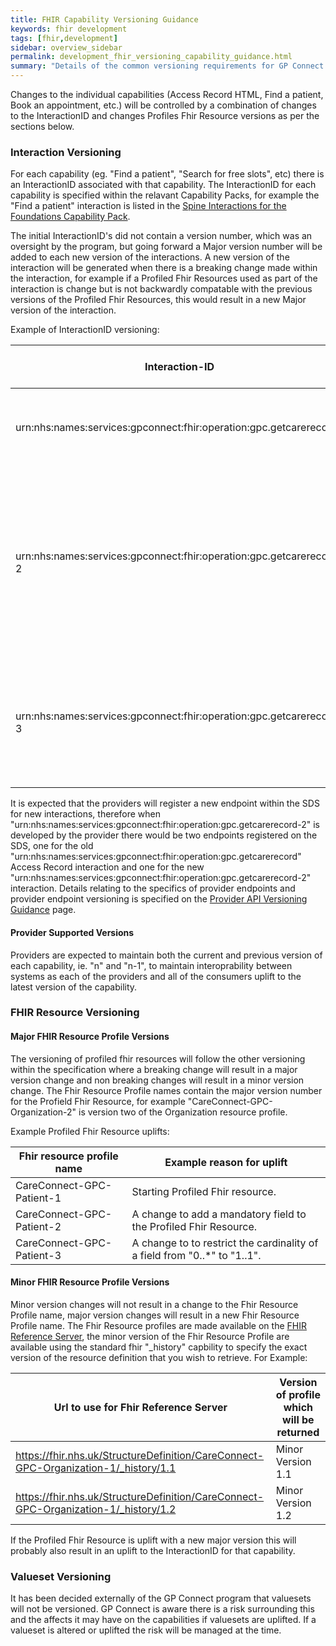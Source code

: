 ```yaml
---
title: FHIR Capability Versioning Guidance
keywords: fhir development
tags: [fhir,development]
sidebar: overview_sidebar
permalink: development_fhir_versioning_capability_guidance.html
summary: "Details of the common versioning requirements for GP Connect FHIR APIs."
---
```


Changes to the individual capabilities (Access Record HTML, Find a patient, Book an appointment, etc.) will be controlled by a combination of changes to the InteractionID and changes Profiles Fhir Resource versions as per the sections below.

### Interaction Versioning ###

For each capability (eg. "Find a patient", "Search for free slots", etc) there is an InteractionID associated with that capability. The InteractionID for each capability is specified within the relavant Capability Packs, for example the "Find a patient" interaction is listed in the [Spine Interactions for the Foundations Capability Pack](foundations.html#spine-interactions).

The initial InteractionID's did not contain a version number, which was an oversight by the program, but going forward a Major version number will be added to each new version of the interactions. A new version of the interaction will be generated when there is a breaking change made within the interaction, for example if a Profiled Fhir Resources used as part of the interaction is change but is not backwardly compatable with the previous versions of the Profiled Fhir Resources, this would result in a new Major version of the interaction.

Example of InteractionID versioning:

| Interaction-ID | Reason for interaction version |
| --- | --- |
| urn:nhs:names:services:gpconnect:fhir:operation:gpc.getcarerecord | Initial InteractionID used for "Access Record HTML 1.0.0-rc.5". |
| urn:nhs:names:services:gpconnect:fhir:operation:gpc.getcarerecord-2 | A Profiled Fhir Resource breaking change from "GPConnect-Patient-1" Fhir resource to "CareConnect-GPC-Patient-1" Fhir Resource, released in Access Record HTML 1.0.0-rc.6. |
| urn:nhs:names:services:gpconnect:fhir:operation:gpc.getcarerecord-3 | This will be the next InteractionID which will be used for the next breaking change to the Access Record HTML capability. |

It is expected that the providers will register a new endpoint within the SDS for new interactions, therefore when "urn:nhs:names:services:gpconnect:fhir:operation:gpc.getcarerecord-2" is developed by the provider there would be two endpoints registered on the SDS, one for the old "urn:nhs:names:services:gpconnect:fhir:operation:gpc.getcarerecord" Access Record interaction and one for the new "urn:nhs:names:services:gpconnect:fhir:operation:gpc.getcarerecord-2" interaction. Details relating to the specifics of provider endpoints and provider endpoint versioning is specified on the [Provider API Versioning Guidance](/development_fhir_versioning_provider_guidance.html) page.


#### Provider Supported Versions ####

Providers are expected to maintain both the current and previous version of each capability, ie. "n" and "n-1", to maintain interoprability between systems as each of the providers and all of the consumers uplift to the latest version of the capability.


### FHIR Resource Versioning ###

#### Major FHIR Resource Profile Versions ####

The versioning of profiled fhir resources will follow the other versioning within the specification where a breaking change will result in a major version change and non breaking changes will result in a minor version change. The Fhir Resource Profile names contain the major version number for the Profield Fhir Resource, for example "CareConnect-GPC-Organization-2" is version two of the Organization resource profile. 

Example Profiled Fhir Resource uplifts:

| Fhir resource profile name| Example reason for uplift |
| --- | --- |
| CareConnect-GPC-Patient-1 | Starting Profiled Fhir resource. |
| CareConnect-GPC-Patient-2 | A change to add a mandatory field to the Profiled Fhir Resource. |
| CareConnect-GPC-Patient-3 | A change to to restrict the cardinality of a field from "0..*" to "1..1". |

#### Minor FHIR Resource Profile Versions ####

Minor version changes will not result in a change to the Fhir Resource Profile name, major version changes will result in a new Fhir Resource Profile name. The Fhir Resource profiles are made available on the [FHIR Reference Server](https://fhir.nhs.uk/StructureDefinition), the minor version of the Fhir Resource Profile are available using the standard fhir "_history" capbility to specify the exact version of the resource definition that you wish to retrieve. For Example:

| Url to use for Fhir Reference Server | Version of profile which will be returned|
| --- | --- |
| https://fhir.nhs.uk/StructureDefinition/CareConnect-GPC-Organization-1/_history/1.1 | Minor Version 1.1 |
| https://fhir.nhs.uk/StructureDefinition/CareConnect-GPC-Organization-1/_history/1.2 | Minor Version 1.2 |

If the Profiled Fhir Resource is uplift with a new major version this will probably also result in an uplift to the InteractionID  for that capability.


### Valueset Versioning ###
It has been decided externally of the GP Connect program that valuesets will not be versioned. GP Connect is aware there is a risk surrounding this and the affects it may have on the capabilities if valuesets are uplifted. If a valueset is altered or uplifted the risk will be managed at the time.

